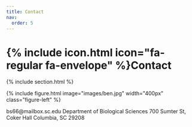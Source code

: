 ```yaml
---
title: Contact
nav:
  order: 5
---
```


# {% include icon.html icon="fa-regular fa-envelope" %}Contact

{% include section.html %}

<div class="research-content">

  {% include figure.html image="images/ben.jpg" width="400px" class="figure-left" %}

  <p>
  bs66@mailbox.sc.edu
  Department of Biological Sciences
  700 Sumter St, Coker Hall
  Columbia, SC 29208
  </p

</div>